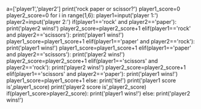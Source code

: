 a=['player1','player2']
print('rock paper or scissor?')
player1_score=0
player2_score=0
for i in range(1,6):
    player1=input('player 1:')
    player2=input('player 2:')
    if(player1=='rock' and player2=='paper'):
        print('player2 wins!')
        player2_score=player2_score+1
    elif(player1=='rock' and player2=='scissors'):
        print('player1 wins!')
        player1_score=player1_score+1
    elif(player1=='paper' and player2=='rock'):
        print('player1 wins!')
        player1_score=player1_score+1
    elif(player1=='paper' and player2=='scissors'):
        print('player2 wins!')
        player2_score=player2_score+1
    elif(player1=='scissors' and player2=='rock'):
        print('player2 wins!')
        player2_score=player2_score+1
    elif(player1=='scissors' and player2=='paper'):
        print('player1 wins!')
        player1_score=player1_score+1
    else:
        print('tie!')
    print('player1 score is',player1_score)
    print('player2 score is',player2_score)
if(player1_score>player2_score):
    print('player1 wins!')
else:
    print('player2 wins!')

